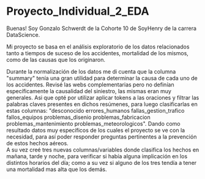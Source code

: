 # Proyecto_Individual_2_EDA

Buenas! Soy Gonzalo Schwerdt de la Cohorte 10 de SoyHenry de la carrera DataScience.  

Mi proyecto se basa en el análisis exploratorio de los datos relacionados tanto a tiempos de suceso de los accidentes, mortalidad de los mismos, como de las causas que los originaron.  

Durante la normalización de los datos me di cuenta que la columna "summary" tenía una gran utilidad para determinar la causa de cada uno de los accidentes.   Revisé las webs complementarias pero no definían específicamente la causalidad del siniestro, las mismas eran muy generales. Asi que opté por utilizar aplicar tokens a las oraciones y filtrar las palabras claves presentes en dichos resúmenes, para luego clasificarlas en estas columnas: "desconocido	errores_humanos	fallas_gestion_trafico	fallos_equipos	problemas_disenio	problemas_fabricacion	problemas_mantenimiento	problemas_meteorologicos". Dando como resultado datos muy específicos de los cuales el proyecto se ve con la necesidad, para así poder responder preguntas pertinentes a la prevención de estos hechos aéreos.  
A su vez creé tres nuevas columnas/variables donde clasifica los hechos en mañana, tarde y noche, para verificar si había alguna implicación en los distintos horarios del día; como a su vez si alguno de los tres tendía a tener una mortalidad mas alta que los demás.
